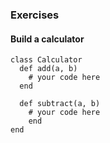 ### Exercises

#### Build a calculator

    class Calculator
      def add(a, b)
   	  	# your code here
  	  end

  	  def subtract(a, b)
   		# your code here
  		end
	end

